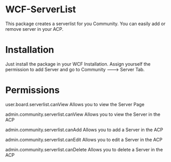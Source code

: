 # WCF-ServerList

This package creates a serverlist for you Community. You can easily add or remove server in your ACP.

# Installation
Just install the package in your WCF Installation. Assign yourself the permission to add Server and go to Community ---> Server Tab.

# Permissions

user.board.serverlist.canView
 Allows you to view the Server Page
 
admin.community.serverlist.canView
Allows you to view the Server in the ACP

admin.community.serverlist.canAdd
Allows you to add a Server in the ACP

admin.community.serverlist.canEdit
Allows you to edit a Server in the ACP

admin.community.serverlist.canDelete
Allows you to delete a Server in the ACP
